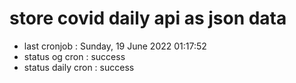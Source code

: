 # store covid daily api as json data

- last cronjob : Sunday, 19 June 2022 01:17:52
- status og cron : success
- status daily cron : success
      
      
